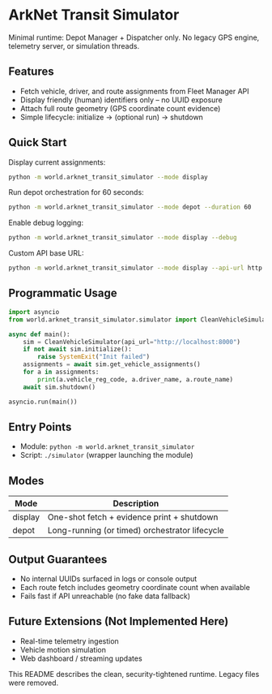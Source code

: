 ArkNet Transit Simulator
=======================

Minimal runtime: Depot Manager + Dispatcher only. No legacy GPS engine, telemetry server, or simulation threads.

Features
--------

* Fetch vehicle, driver, and route assignments from Fleet Manager API
* Display friendly (human) identifiers only – no UUID exposure
* Attach full route geometry (GPS coordinate count evidence)
* Simple lifecycle: initialize → (optional run) → shutdown

Quick Start
-----------

Display current assignments:

```bash
python -m world.arknet_transit_simulator --mode display
```

Run depot orchestration for 60 seconds:

```bash
python -m world.arknet_transit_simulator --mode depot --duration 60
```

Enable debug logging:

```bash
python -m world.arknet_transit_simulator --mode display --debug
```

Custom API base URL:

```bash
python -m world.arknet_transit_simulator --mode display --api-url http://127.0.0.1:8000
```

Programmatic Usage
------------------

```python
import asyncio
from world.arknet_transit_simulator.simulator import CleanVehicleSimulator

async def main():
	sim = CleanVehicleSimulator(api_url="http://localhost:8000")
	if not await sim.initialize():
		raise SystemExit("Init failed")
	assignments = await sim.get_vehicle_assignments()
	for a in assignments:
		print(a.vehicle_reg_code, a.driver_name, a.route_name)
	await sim.shutdown()

asyncio.run(main())
```

Entry Points
------------

* Module: `python -m world.arknet_transit_simulator`
* Script: `./simulator` (wrapper launching the module)

Modes
-----

| Mode    | Description                                    |
|---------|------------------------------------------------|
| display | One-shot fetch + evidence print + shutdown     |
| depot   | Long-running (or timed) orchestrator lifecycle |

Output Guarantees
-----------------

* No internal UUIDs surfaced in logs or console output
* Each route fetch includes geometry coordinate count when available
* Fails fast if API unreachable (no fake data fallback)

Future Extensions (Not Implemented Here)
----------------------------------------

* Real-time telemetry ingestion
* Vehicle motion simulation
* Web dashboard / streaming updates

This README describes the clean, security-tightened runtime. Legacy files were removed.

